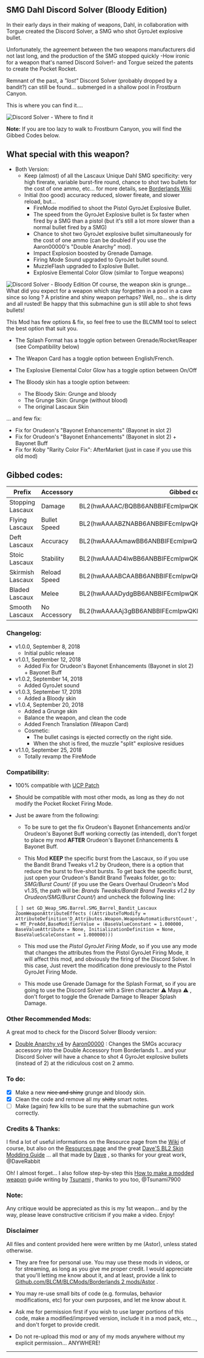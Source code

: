 

## SMG Dahl Discord Solver (Bloody Edition)
 
In their early days in their making of weapons, Dahl, in collaboration with Torgue created the Discord Solver, a SMG who shot GyroJet explosive bullet. 

Unfortunately, the agreement between the two weapons manufacturers did not last long, and the production of the SMG stopped quickly -How ironic for a weapon that's named Discord Solver!- and Torgue seized the patents to create the Pocket Rocket.

Remnant of the past, a *"lost"* Discord Solver (probably dropped by a bandit?) can still be found... submerged in a shallow pool in Frostburn Canyon.

This is where you can find it.... 

![Discord Solver - Where to find it](https://i.imgur.com/uHTxuc6.png "Don't worry guys... even if my screen capture show French text, my mods are in English")

**Note:** If you are too lazy to walk to Frostburn Canyon, you will find the Gibbed Codes below.


## What special with this weapon?

- Both Version:
  - Keep (almost) of all the Lascaux Unique Dahl SMG specificity: very high firerate, variable burst-fire round, chance to shot two bullets for the cost of one ammo, etc... for more details, see [Borderlands Wiki](http://borderlands.wikia.com/wiki/Lascaux) 
  - Initial (too good) accuracy reduced, slower fireate, and slower reload, but...
    - FireMode modified to shoot the Pistol GyroJet Explosive Bullet. 
    - The speed from the GyroJet Explosive bullet is 5x faster when fired by a SMG than a pistol (but it's still a lot more slower than a normal bullet fired by a SMG) 
    - Chance  to shot two GyroJet explosive bullet simultaneously for the cost of one ammo (can be doubled if you use the Aaron00000's "Double Anarchy" mod).
    - Impact Explosion boosted by Grenade Damage.
    - Firing Mode Sound upgraded to GyroJet bullet sound.
    - MuzzleFlash upgraded to Explosive Bullet.
    - Explosive Elemental Color Glow (similar to Torgue weapons)

![Discord Solver - Bloody Edition](https://i.imgur.com/jTwGJgh.png "Don't worry guys... even if my screen capture show French text, my mods are in English")
Of course, the weapon skin is grunge... What did you expect for a weapon which stay forgetten in a pool in a cave since so long ? A pristine and shiny weapon perhaps? Well, no... she is dirty and all rusted! Be happy that this submachine gun is still able to shot fews bullets!

This Mod has few options & fix, so feel free to use the BLCMM tool to select the best option that suit you.
- The Splash Format has a toggle option between Grenade/Rocket/Reaper (see Compatibility below)
 - The Weapon Card has a toggle option between English/French.
  - The Explosive Elemental Color Glow has a toggle option between On/Off


  - The Bloody skin has a toogle option between:
    - The Bloody Skin: Grunge and bloody
    - The Grunge Skin: Grunge (without blood)
    - The original Lascaux Skin 

... and few fix:

- Fix for Orudeon's "Bayonet Enhancements" (Bayonet in slot 2)
- Fix for Orudeon's "Bayonet Enhancements" (Bayonet in slot 2) + Bayonet Buff
- Fix for Koby "Rarity Color Fix": AfterMarket (just in case if you use this old mod)  

## Gibbed codes:

| Prefix               | Accessory       | Gibbed code                 | 
| -------------        | -------------   | -------------               | 
| Stopping Lascaux     | Damage          | BL2(hwAAAAC/BQBB6ANBBIFEcmIpwQKNJQGLChYGLBRY/v8vY+nBYo3l) |  
| Flying Lascaux       | Bullet Speed    | BL2(hwAAAABZNABB6ANBBIFEcmIpwQKNJQGLChYGLBVY/v8vYxnCYo3l) |
| Deft Lascaux         | Accuracy        | BL2(hwAAAAAmawBB6ANBBIFEcmIpwQKNJQGLChYGLBNY/v8vY7nBYo3l) |
| Stoic Lascaux        | Stability       | BL2(hwAAAAD4IwBB6ANBBIFEcmIpwQKNJQGLChYGLBZY/v8vY0nCYo3l) |
| Skirmish Lascaux     | Reload Speed    | BL2(hwAAAABCAABB6ANBBIFEcmIpwQKNJQGLChYGLBdY/v8vY3HCYo3l) |
| Bladed Lascaux       | Melee           | BL2(hwAAAADydgBB6ANBBIFEcmIpwQKNJQGLChYGLBJY/v8vY4nBYo3l) |
| Smooth Lascaux       | No Accessory    | BL2(hwAAAAAj3gBB6ANBBIFEcmIpwQKNJQGLChYGLBFY/v8vY0FAYo3l) |

### Changelog:

- v1.0.0, September 8, 2018
  - Initial public release
- v1.0.1, September 12, 2018  
  - Added Fix for Orudeon's Bayonet Enhancements (Bayonet in slot 2) + Bayonet Buff
- v1.0.2, September 14, 2018  
  - Added GyroJet sound  
- v1.0.3, September 17, 2018  
  - Added a Bloody skin
- v1.0.4, September 20, 2018  
  - Added a Grunge skin
  - Balance the weapon, and clean the code  
  - Added French Translation (Weapon Card)
  - Cosmetic:
    - The bullet casings is ejected correctly on the right side.
    - When the shot is fired, the muzzle "split" explosive residues
 - v1.1.0, September 25, 2018  
   - Totally revamp the FireMode  
  

### Compatibility:

- 100% compatible with [UCP Patch](https://github.com/BLCM/BLCMods/tree/master/Borderlands%202%20mods/Community%20Patch%20Team)

- Should be compatible with most other mods, as long as they do not modify the Pocket Rocket Firing Mode.

- Just be aware from the following:

  - To be sure to get the fix Orudeon's Bayonet Enhancements and/or Orudeon's Bayonet Buff working correctly (as intended), don't forget to place my mod **AFTER** Orudeon's Bayonet Enhancements & Bayonet Buff. 
 
  - This Mod **KEEP** the specific burst from the Lascaux, so if you use the Bandit Brand Tweaks v1.2 by Orudeon, there is a option that reduce the burst to five-shot bursts.  To get back the specific burst, just open your Orudeon's Bandit Brand Tweaks folder, go to: *SMG/Burst Count/* (if you use the Gears Overhaul Orudeon's Mod v1.35, the path will be: *Brands Tweaks/Bandit Brand Tweaks v1.2 by Orudeon/SMG/Burst Count/*) and uncheck the following line:  
  ```
  [ ] set GD_Weap_SMG.Barrel.SMG_Barrel_Bandit_Lascaux ZoomWeaponAttributeEffects ((AttributeToModify = AttributeDefinition'D_Attributes.Weapon.WeaponAutomaticBurstCount',ModifierType = MT_PreAdd,BaseModifierValue = (BaseValueConstant = 1.000000, BaseValueAttribute = None, InitializationDefinition = None, BaseValueScaleConstant = 1.000000)))
  ``` 
  - This mod use the *Pistol GyroJet Firing Mode*, so if you use any mode that changes the attributes from the Pistol GyroJet Firing Mode, it will affect this mod, and obviously the firing of the Discord Solver. In this case, Just revert the modification done previously to the Pistol GyroJet Firing Mode.
  
  - This mode use Grenade Damage for the Splash Format, so if you are going to use the Discord Solver with a Siren character :warning: Maya :warning: , don't forget to toggle the Grenade Damage to Reaper Splash Damage.
   
### Other Recommended Mods:

A great mod to check for the Discord Solver Bloody version:

- [Double Anarchy v4](https://github.com/BLCM/BLCMods/blob/master/Borderlands%202%20mods/Aaron0000/Weapon-Item%20Parts%20and%20Accessories/DoubleAnarchyv4.txt) by [Aaron00000](https://github.com/BLCM/BLCMods/tree/master/Borderlands%202%20mods/Aaron0000) : Changes the SMGs accuracy accessory into the Double Accessory from Borderlands 1... and your Discord Solver will have a chance to shot 4 GyroJet explosive bullets (instead of 2) at the ridiculous cost on 2 ammo.
 
### To do:

- [x] Make a new ~~nice and shiny~~ grunge and bloody skin.
- [x] Clean the code and remove all my ~~shitty~~ smart notes. 
- [ ] Make (again) few kills to be sure that the submachine gun work correctly.
  
### Credits & Thanks:

I find a lot of useful informations on the Resource page from the [Wiki](https://github.com/BLCM/BLCMods/wiki) of course, but also on the [Resources page](https://github.com/BLCM/BLCMods/tree/af3b2d17629ab3f7f7a5f7bb68b489c5e13b0498/Borderlands%202%20mods/Dave/Resources) and the great [Dave'S BL2 Skin Modding Guide](https://cdn.rawgit.com/BLCM/BLCMods/bb1933f7/Borderlands%202%20mods/Dave/DAVE%27S%20BL2%20SKIN%20MODDING%20GUIDE.pdf) ... all that made by [Dave](https://github.com/BLCM/BLCMods/tree/af3b2d17629ab3f7f7a5f7bb68b489c5e13b0498/Borderlands%202%20mods/Dave) , so thanks for your great work, @DaveRabbit 

Oh! I almost forget... I also follow step-by-step this [How to make a modded weapon](https://github.com/BLCM/BLCMods/blob/master/Borderlands%202%20mods/Tsunami-s%20Guns%20Cannons%20And%20Flamethrowers/(((How%20to%20make%20a%20modded%20weapon))).txt) guide writing by [Tsunami](https://github.com/BLCM/BLCMods/tree/master/Borderlands%202%20mods/Tsunami-s%20Guns%20Cannons%20And%20Flamethrowers) , thanks to you too, @Tsunami7900

### Note: 

Any critique would be appreciated as this is my 1st weapon... and by the way, please leave constructive criticism if you make a video. 
Enjoy!

### Disclaimer

All files and content provided here were written by me (Astor), unless stated otherwise.

- They are free for personal use. You may use these mods in videos, or for streaming, as long as you give me proper credit. I would appreciate that you'll letting me know about it, and at least, provide a link to [Github.com/BLCM/BLCMods/Borderlands 2 mods/Astor](https://github.com/BLCM/BLCMods/tree/master/Borderlands%202%20mods/Astor) .

- You may re-use small bits of code (e.g. formulas, behavior modifications, etc) for your own purposes, and let me know about it. 

- Ask me for permission first if you wish to use larger portions of this code, make a modified/improved version, include it in a mod pack, etc..., and don't forget to provide credit.

- Do not re-upload this mod or any of my mods anywhere without my explicit permission... ANYWHERE!

* * * * *
